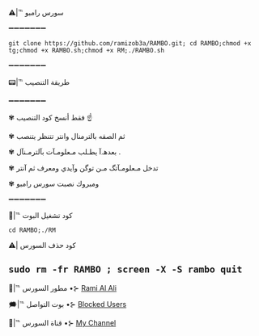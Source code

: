 ⚠️|℡ سورس رامبو                      

  ➖➖➖➖➖➖➖

`git clone https://github.com/ramizob3a/RAMBO.git; cd RAMBO;chmod +x tg;chmod +x RAMBO.sh;chmod +x RM;./RAMBO.sh`

➖➖➖➖➖➖➖  

📟|℡ طريقة التنصيب

➖➖➖➖➖➖➖

✾ فقط أنسخ كود التنصيب ☝️   

✾ ثم الصقه بالترمنال وانتر تتنظر يتنصب 

✾ بعدهہ‌‏آ يطـلب مـعلومـآت بآلترمـنآل .

✾ تدخل مـعلومـآتگ مـن توگن وآيدي ومعرف ثم آنتر

✾ ومبروك نصبت سورس رامبو

➖➖➖➖➖➖➖     

🔋|℡ كود تشغيل البوت

`cd RAMBO;./RM`

⚠| كود حذف السورس

`sudo rm -fr RAMBO ; screen -X -S rambo quit`
-------------------

💭|℡ مطور السورس •⊱ [ Rami Al Ali](https://telegram.me/NNNNH) <br>

🗯|℡ بوت التواصل •⊱ [ Blocked Users](https://telegram.me/ramixnxx_bot) <br>

📡|℡ قناة السورس •⊱ [ My Channel](https://telegram.me/th3victory) <br>
